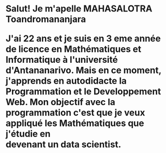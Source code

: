  <div font-size:"5px">
       <h1 Mon biographie >
       Salut!
       Je m'apelle <span>MAHASALOTRA Toandromananjara</span>
        <p>
            J'ai 22 ans et je  suis en 3 eme année de licence en 
            Mathématiques et Informatique à l'université d'Antananarivo.
            Mais en ce moment, j'apprends en autodidacte la Programmation  et le Developpement Web.
            Mon objectif avec la programmation c'est que je veux appliqué les Mathématiques que j'étudie en <br>devenant un data scientist.            
        </p>  
</div>
                    

<!--
**ToandroMananjara/ToandroMananjara** is a ✨ _special_ ✨ repository because its `README.md` (this file) appears on your GitHub profile.

Here are some ideas to get you started:

- 🔭 I’m currently working on ...
- 🌱 I’m currently learning ...
- 👯 I’m looking to collaborate on ...
- 🤔 I’m looking for help with ...
- 💬 Ask me about ...
- 📫 How to reach me: ...
- 😄 Pronouns: ...
- ⚡ Fun fact: ...
-->

